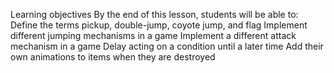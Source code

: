 Learning objectives
By the end of this lesson, students will be able to:
Define the terms pickup, double-jump, coyote jump, and flag
Implement different jumping mechanisms in a game
Implement a different attack mechanism in a game
Delay acting on a condition until a later time
Add their own animations to items when they are destroyed
